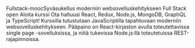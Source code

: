 Fullstack-moocSyväsukellus moderniin websovelluskehitykseen
Full Stack open
Aloita kurssi
Ota haltuusi React, Redux, Node.js, MongoDB, GraphQL ja TypeScript! Kurssilla tutustutaan JavaScriptilla tapahtuvaan moderniin websovelluskehitykseen. Pääpaino on React-kirjaston avulla toteutettavissa single page -sovelluksissa, ja niitä tukevissa Node.js:llä toteutetuissa REST-rajapinnoissa.
